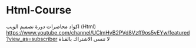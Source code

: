 # Html-Course
  اكواد محاضرات دورة تصميم الويب (Html)
https://www.youtube.com/channel/UClmHvB2PVd8Vzff9os5vEYw/featured?view_as=subscriber    <!--    (رابط القناة على اليوتيوب (شرح الاكواد    -->
لا تنسى الاشتراك بالقناة
